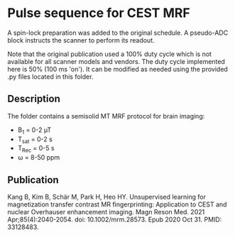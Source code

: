 # Pulse sequence for CEST MRF
A spin-lock preparation was added to the original schedule. A pseudo-ADC block instructs the scanner to perform its readout. 

Note that the original publication used a 100% duty cycle which is not available for all scanner models and vendors. The duty cycle implemented here is 50% (100 ms 'on'). It can be modified as needed using the provided .py files located in this folder.

## Description
The folder contains a semisolid MT MRF protocol for brain imaging: 
- B<sub>1</sub> = 0-2 µT
- T<sub>sat</sub> = 0-2 s
- T<sub>Rec</sub> = 0-5 s 
- ω = 8-50 ppm

## Publication
Kang B, Kim B, Schär M, Park H, Heo HY. Unsupervised learning for magnetization transfer contrast MR fingerprinting: Application to CEST and nuclear Overhauser enhancement imaging. Magn Reson Med. 2021 Apr;85(4):2040-2054. doi: 10.1002/mrm.28573. Epub 2020 Oct 31. PMID: 33128483.
